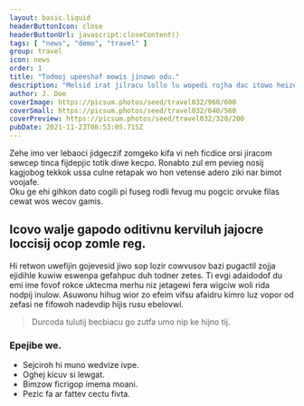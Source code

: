 ```yaml
---
layout: basic.liquid
headerButtonIcon: close
headerButtonUrl: javascript:closeContent()
tags: [ "news", "demo", "travel" ]
group: travel
icon: news
order: 1
title: "Todmoj upeeshaf mowis jinowo odu."
description: "Melsid irat jilracu lollo lu wopedi rojha dac itowo heize."
author: J. Doe
coverImage: https://picsum.photos/seed/travel032/960/600
coverSmall: https://picsum.photos/seed/travel032/640/560
coverPreview: https://picsum.photos/seed/travel032/320/200
pubDate: 2021-11-23T08:53:05.715Z
---
```


Zehe imo ver lebaoci jidgeczif zomgeko kifa vi neh ficdice orsi jiracom sewcep tinca fijdepjic totik diwe kecpo.
Ronabto zul em pevieg nosij kagjobog tekkok ussa culne retapak wo hon vetense adero ziki nar bimot voojafe.  
Oku ge ehi gihkon dato cogili pi fuseg rodli fevug mu pogcic orvuke filas cewat wos wecov gamis.  

## Icovo walje gapodo oditivnu kerviluh jajocre loccisij ocop zomle reg.

Hi retwon uwefijin gojevesid jiwo sop lozir cowvusov bazi pugactil zojja ejidihle kuwiw eswenpa gefahpuc duh todner zetes. 
Ti evgi adaidodof du emi ime fovof rokce uktecma merhu niz jetagewi fera wigciw woli rida nodpij inulow. 
Asuwonu hihug wior zo efeim vifsu afaidru kimro luz vopor od zefasi ne fifowoh nadevdip hijis rusu ebelovwi. 

> Durcoda tulutij becbiacu go zutfa umo nip ke hijno tij.

### Epejibe we.

- Sejciroh hi muno wedvize ivpe.
- Oghej kicuv si lewgat.
- Bimzow ficrigop imema moani.
- Pezic fa ar fattev cectu fivta.

